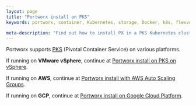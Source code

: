 ```yaml
---
layout: page
title: "Portworx install on PKS"
keywords: portworx, container, Kubernetes, storage, Docker, k8s, flexvol, pv, persistent disk

meta-description: "Find out how to install PX in a PKS Kubernetes cluster and have PX provide highly available volumes to any application deployed via Kubernetes."
---
```


Portworx supports [PKS](https://pivotal.io/platform/pivotal-container-service) (Pivotal Container Service) on various platforms.

If running on **VMware vSphere**, continue at [Portworx install on PKS on vSphere](install-pks-vsphere.html).

If running on **AWS**, continue at [Portworx install with AWS Auto Scaling Groups](/scheduler/kubernetes/px-k8s-asg.html).

If running on **GCP**, continue at [Portworx install on Google Cloud Platform](/cloud/gcp/gcp.html).